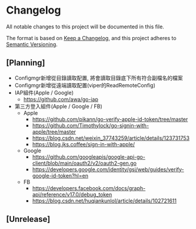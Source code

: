 # Changelog
All notable changes to this project will be documented in this file.

The format is based on [Keep a Changelog](https://keepachangelog.com/en/1.0.0/),
and this project adheres to [Semantic Versioning](https://semver.org/spec/v2.0.0.html).

## [Planning]
- Configmgr新增從目錄讀取配置, 將會讀取目錄底下所有符合副檔名的檔案
- Configmgr新增從遠端讀取配置(viper的ReadRemoteConfig)
- IAP組件(Apple / Google)
    - https://github.com/awa/go-iap
- 第三方登入組件(Apple / Google / FB)
    - Apple
        - https://github.com/pikann/go-verify-apple-id-token/tree/master
        - https://github.com/Timothylock/go-signin-with-apple/tree/master
        - https://blog.csdn.net/weixin_37743259/article/details/123731753
        - https://blog.jks.coffee/sign-in-with-apple/
    - Google
        - https://github.com/googleapis/google-api-go-client/blob/main/oauth2/v2/oauth2-gen.go
        - https://developers.google.com/identity/gsi/web/guides/verify-google-id-token?hl=en
    - FB
        - https://developers.facebook.com/docs/graph-api/reference/v17.0/debug_token
        - https://blog.csdn.net/huqiankunlol/article/details/102721611

## [Unrelease]

